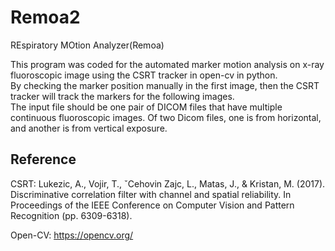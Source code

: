 # Remoa2
REspiratory MOtion Analyzer(Remoa)

This program was coded for the automated marker motion analysis on x-ray fluoroscopic image using the CSRT tracker in open-cv in python.  
By checking the marker position manually in the first image, then the CSRT tracker will track the markers for the following images.  
The input file should be one pair of DICOM files that have multiple continuous fluoroscopic images. Of two Dicom files, one is from horizontal, and another is from vertical exposure.  



## Reference  
CSRT: Lukezic, A., Vojir, T., ˇCehovin Zajc, L., Matas, J., & Kristan, M. (2017). Discriminative correlation filter with channel and spatial reliability. In Proceedings of the IEEE Conference on Computer Vision and Pattern Recognition (pp. 6309-6318).  

Open-CV: https://opencv.org/
